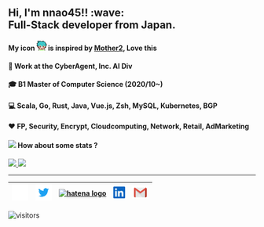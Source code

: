 <h2>Hi, I'm nnao45!! :wave: <br/>
Full-Stack developer from Japan.</h2>

#### My icon <img src="https://github.com/nnao45/nnao45/blob/master/nnao45.png?raw=true" height="20px" width="20px"/></a> is inspired by [Mother2](https://www.nintendo.co.jp/n08/a2uj/mother2/index.html), Love this
#### :briefcase: Work at the CyberAgent, Inc. AI Div 
#### :mortar_board: B1 Master of Computer Science (2020/10~)
#### :computer: Scala, Go, Rust, Java, Vue.js, Zsh, MySQL, Kubernetes, BGP
#### ❤️ FP, Security, Encrypt, Cloudcomputing, Network, Retail, AdMarketing


#### <img src="https://media.giphy.com/media/VgCDAzcKvsR6OM0uWg/giphy.gif" width="50"> How about some stats ?
<p align="left">
<a href="https://github.com/anuraghazra/github-readme-stats">
  <img src="https://github-readme-stats.vercel.app/api?username=nnao45&count_private=true&show_icons=true" />
</a>
<a href="https://github.com/anuraghazra/github-readme-stats">
  <img src="https://github-readme-stats.vercel.app/api/top-langs/?username=nnao45&hide=makefile,shell" />
</a>
</p>

----

| [<img src="https://raw.githubusercontent.com/Delta456/Delta456/master/img/github.png" alt="github logo" width="34">](https://github.com/nnao45) |  [<img src="https://raw.githubusercontent.com/Delta456/Delta456/master/img/twitter.png" alt="twitter logo" width="34">](https://twitter.com/nnao45) |  [<img src="https://hatenacorp.jp/images/company/resource/hatena-blog-logo-s.png" alt="hatena logo" width="28">](https://nnao45.hatenadiary.com/) |  [<img src="https://github.com/Amchuz/Amchuz/blob/master/linkedin.jpeg" alt="linkedin logo" width="24">](https://www.linkedin.com/in/%E5%B0%9A%E5%BC%A5-%E6%A8%AA%E5%B1%B1-867544113/) |  [<img src="https://github.com/Amchuz/Amchuz/blob/master/gmail.jpeg" alt="gmail logo" width="34">](n4sekai5y@gmail.com)
|---|---|---|---|---|

 ![visitors](https://visitor-badge.laobi.icu/badge?page_id=nnao45.nnao45)
